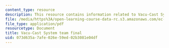 ```yaml
---
content_type: resource
description: This resource contains information related to Vacu-Cast System team final.
file: /media/https%3A/open-learning-course-data-rc.s3.amazonaws.com/ec-722-special-topics-at-edgerton-center-developing-world-prosthetics-spring-2010/073d635a7afe026e59ed02b3081e04df_MITEC_722S10_vacucast_fnal.pdf
file_type: application/pdf
resourcetype: Document
title: Vacu-Cast System team final
uid: 073d635a-7afe-026e-59ed-02b3081e04df
---
```

